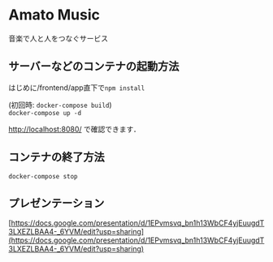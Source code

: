 # Amato Music
音楽で人と人をつなぐサービス

## サーバーなどのコンテナの起動方法
はじめに/frontend/app直下で`npm install`

(初回時: `docker-compose build`)  
```docker-compose up -d```

[http://localhost:8080/](http://localhost:8080/) で確認できます．

## コンテナの終了方法
```docker-compose stop``` 

## プレゼンテーション
[https://docs.google.com/presentation/d/1EPvmsvq_bn1h13WbCF4yjEuugdT3LXEZLBAA4-_6YVM/edit?usp=sharing](https://docs.google.com/presentation/d/1EPvmsvq_bn1h13WbCF4yjEuugdT3LXEZLBAA4-_6YVM/edit?usp=sharing)
